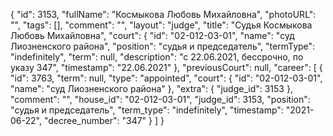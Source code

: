 {
    "id": 3153,
    "fullName": "Космыкова Любовь Михайловна",
    "photoURL": "",
    "tags": [],
    "comment": "",
    "layout": "judge",
    "title": "Судья Космыкова Любовь Михайловна",
    "court": {
        "id": "02-012-03-01",
        "name": "суд Лиозненского района",
        "position": "судья и председатель",
        "termType": "indefinitely",
        "term": null,
        "description": "c 22.06.2021, бессрочно, по указу 347",
        "timestamp": "22.06.2021"
    },
    "previousCourt": null,
    "career": [
        {
            "id": 3763,
            "term": null,
            "type": "appointed",
            "court": {
                "id": "02-012-03-01",
                "name": "суд Лиозненского района"
            },
            "extra": {
                "judge_id": 3153
            },
            "comment": "",
            "house_id": "02-012-03-01",
            "judge_id": 3153,
            "position": "судья и председатель",
            "term_type": "indefinitely",
            "timestamp": "2021-06-22",
            "decree_number": "347"
        }
    ]
}